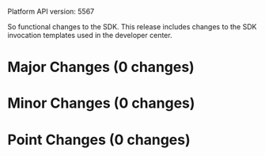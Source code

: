 Platform API version: 5567


So functional changes to the SDK. This release includes changes to the SDK invocation templates used in the developer center.

# Major Changes (0 changes)


# Minor Changes (0 changes)


# Point Changes (0 changes)
